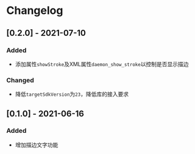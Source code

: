 # Changelog

## [0.2.0] - 2021-07-10

### Added

- 添加属性`showStroke`及XML属性`daemon_show_stroke`以控制是否显示描边

### Changed

- 降低`targetSdkVersion`为`23`，降低库的接入要求

## [0.1.0] - 2021-06-16

### Added

- 增加描边文字功能
